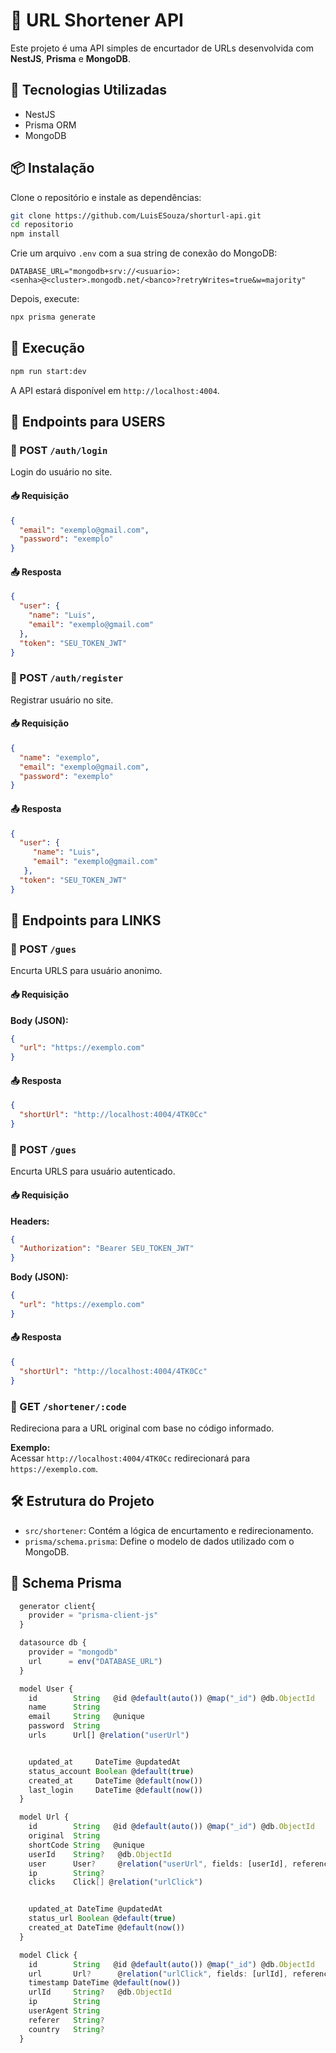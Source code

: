 # 🔗 URL Shortener API
Este projeto é uma API simples de encurtador de URLs desenvolvida com **NestJS**, **Prisma** e **MongoDB**.

## 🚀 Tecnologias Utilizadas
- NestJS
- Prisma ORM
- MongoDB

## 📦 Instalação
Clone o repositório e instale as dependências:
```bash
git clone https://github.com/LuisESouza/shorturl-api.git
cd repositorio
npm install
```

Crie um arquivo `.env` com a sua string de conexão do MongoDB:
```env
DATABASE_URL="mongodb+srv://<usuario>:<senha>@<cluster>.mongodb.net/<banco>?retryWrites=true&w=majority"
```

Depois, execute:
```bash
npx prisma generate
```

## 🧪 Execução
```bash
npm run start:dev
```
A API estará disponível em `http://localhost:4004`.


## 📌 Endpoints para USERS

### 🔸 POST `/auth/login`
Login do usuário no site.

#### 📥 Requisição
```json
{
  "email": "exemplo@gmail.com",
  "password": "exemplo"
}
```

#### 📤 Resposta
```json
{
  "user": {
    "name": "Luis",
    "email": "exemplo@gmail.com"
  },
  "token": "SEU_TOKEN_JWT"
}
```

### 🔸 POST `/auth/register`
Registrar usuário no site.

#### 📥 Requisição
```json
{
  "name": "exemplo",
  "email": "exemplo@gmail.com",
  "password": "exemplo"
}
```

#### 📤 Resposta
```json
{
  "user": {
     "name": "Luis",
     "email": "exemplo@gmail.com"
   },
  "token": "SEU_TOKEN_JWT"
}
```


## 📌 Endpoints para LINKS

### 🔸 POST `/gues`
Encurta URLS para usuário anonimo.

#### 📥 Requisição
**Body (JSON):**
```json
{
  "url": "https://exemplo.com"
}
```

#### 📤 Resposta
```json
{
  "shortUrl": "http://localhost:4004/4TK0Cc"
}
```

### 🔸 POST `/gues`
Encurta URLS para usuário autenticado.

#### 📥 Requisição
**Headers:**
```json
{
  "Authorization": "Bearer SEU_TOKEN_JWT"
}
```

**Body (JSON):**
```json
{
  "url": "https://exemplo.com"
}
```

#### 📤 Resposta
```json
{
  "shortUrl": "http://localhost:4004/4TK0Cc"
}
```


### 🔹 GET `/shortener/:code`
Redireciona para a URL original com base no código informado.

**Exemplo:**  
Acessar `http://localhost:4004/4TK0Cc` redirecionará para `https://exemplo.com`.

## 🛠️ Estrutura do Projeto
- `src/shortener`: Contém a lógica de encurtamento e redirecionamento.
- `prisma/schema.prisma`: Define o modelo de dados utilizado com o MongoDB.


## 📄 Schema Prisma

```ts
  generator client{
    provider = "prisma-client-js"
  }

  datasource db {
    provider = "mongodb"
    url      = env("DATABASE_URL")
  }

  model User {
    id        String   @id @default(auto()) @map("_id") @db.ObjectId
    name      String
    email     String   @unique
    password  String
    urls      Url[] @relation("userUrl")


    updated_at     DateTime @updatedAt
    status_account Boolean @default(true)
    created_at     DateTime @default(now())
    last_login     DateTime @default(now())
  }

  model Url {
    id        String   @id @default(auto()) @map("_id") @db.ObjectId
    original  String
    shortCode String   @unique
    userId    String?   @db.ObjectId
    user      User?     @relation("userUrl", fields: [userId], references: [id])
    ip        String? 
    clicks    Click[] @relation("urlClick")


    updated_at DateTime @updatedAt
    status_url Boolean @default(true)
    created_at DateTime @default(now())
  }

  model Click {
    id        String   @id @default(auto()) @map("_id") @db.ObjectId
    url       Url?      @relation("urlClick", fields: [urlId], references: [id])
    timestamp DateTime @default(now())
    urlId     String?   @db.ObjectId
    ip        String
    userAgent String
    referer   String?
    country   String?
  }
```
